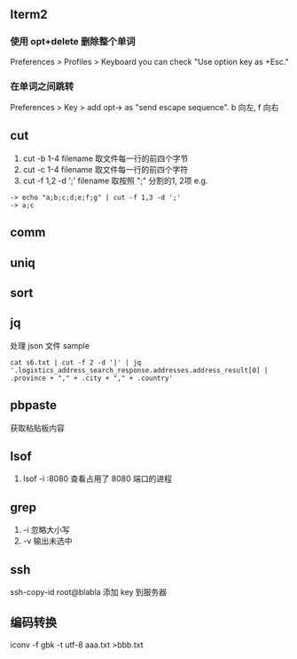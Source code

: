## Iterm2
### 使用 opt+delete 删除整个单词
Preferences > Profiles > Keyboard you can check "Use option key as +Esc."

### 在单词之间跳转
Preferences > Key > add opt-> as "send escape sequence". b 向左, f 向右

## cut
1. cut -b 1-4 filename 取文件每一行的前四个字节
2. cut -c 1-4 filename 取文件每一行的前四个字符
3. cut -f 1,2 -d ';' filename 取按照 ";" 分割的1, 2项
e.g.
```
-> echo "a;b;c;d;e;f;g" | cut -f 1,3 -d ';'
-> a;c
```

## comm

## uniq

## sort

## jq 
处理 json 文件
sample

```
cat s6.txt | cut -f 2 -d '|' | jq '.logistics_address_search_response.addresses.address_result[0] | .province + "," + .city + "," + .country'
```

## pbpaste
获取粘贴板内容

## lsof
1. lsof -i :8080 查看占用了 8080 端口的进程

## grep
1. -i 忽略大小写
2. -v 输出未选中

## ssh
ssh-copy-id root@blabla  添加 key 到服务器

## 编码转换
iconv -f gbk -t utf-8 aaa.txt >bbb.txt
